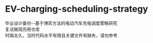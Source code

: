 # EV-charging-scheduling-strategy<br />
毕业设计备份--基于博弈方法的电动汽车充电调度策略研究<br />
复试做简历用仓库<br />
时隔太久，当时代码水平有限且关键文件有缺失，请勿参考
